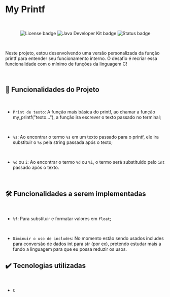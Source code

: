 <h1>My Printf</h1>
<br>
<p align="center">
  <img loading="lazy" alt="License badge" src="https://img.shields.io/badge/LICENSE-MIT-darkgreen">
  <img loading="lazy" alt="Java Developer Kit badge" src="https://img.shields.io/badge/LINGUAGEM-C-%23eb8302">
  <img loading="lazy" alt="Status badge" src="https://img.shields.io/badge/STATUS-EM DESENVOLVIMENTO-9400D3">
</p>
<br>
<p>Neste projeto, estou desenvolvendo uma versão personalizada da função printf para entender seu funcionamento interno. O desafio é recriar essa funcionalidade com o mínimo de funções da linguagem C!</p>

<br>
<h2>🔨 Funcionalidades do Projeto</h2>
<br>

- `Print de texto`: A função mais básica do printf, ao chamar a função my_printf("texto..."), a função ira escrever o texto passado no terminal;
<br>

- `%s`: Ao encontrar o termo `%s` em um texto passado para o printf, ele ira substituir o `%s` pela string passada após o texto;
<br>

- `%d` ou `i`: Ao encontrar o termo `%d` ou `%i`, o termo será substituido pelo `int` passado após o texto.
<br>

<h2>🛠️ Funcionalidades a serem implementadas</h2>
<br>

- `%f`: Para substituir e formatar valores em `float`;
<br>

- `Diminuir o uso de includes`: No momento estão sendo usados includes para conversão de dados int para str (por ex), pretendo estudar mais a fundo a linguagem para que eu possa reduzir os usos.

<h2>✔️ Tecnologias utilizadas</h2>
<br>

- `C`

